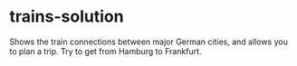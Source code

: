 # trains-solution
 Shows the train connections between major German cities, and allows you to plan a trip. Try to get from Hamburg to Frankfurt.
